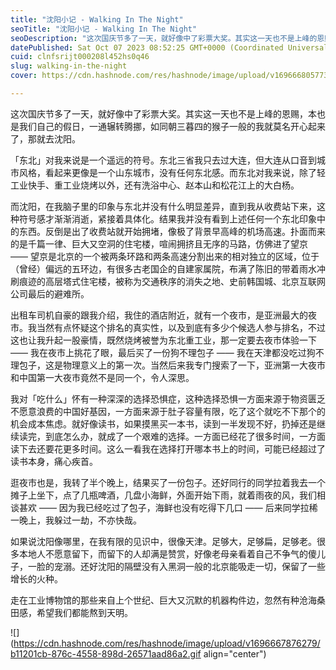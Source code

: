 ```yaml
---
title: "沈阳小记 - Walking In The Night"
seoTitle: "沈阳小记 - Walking In The Night"
seoDescription: "这次国庆节多了一天，就好像中了彩票大奖。其实这一天也不是上峰的恩赐，本也是我们自己的假日，一通辗转腾挪，如同朝三暮四的猴子一般的我就莫名开心起来了，那就去沈阳"
datePublished: Sat Oct 07 2023 08:52:25 GMT+0000 (Coordinated Universal Time)
cuid: clnfsrijt000208l452hs0q46
slug: walking-in-the-night
cover: https://cdn.hashnode.com/res/hashnode/image/upload/v1696668057733/abd3a0b7-7b0a-40c7-a50f-8ff0fe926910.gif

---
```


这次国庆节多了一天，就好像中了彩票大奖。其实这一天也不是上峰的恩赐，本也是我们自己的假日，一通辗转腾挪，如同朝三暮四的猴子一般的我就莫名开心起来了，那就去沈阳。

「东北」对我来说是一个遥远的符号。东北三省我只去过大连，但大连从口音到城市风格，看起来更像是一个山东城市，没有任何东北感。而东北对我来说，除了轻工业快手、重工业烧烤以外，还有洗浴中心、赵本山和松花江上的大白杨。

而沈阳，在我脑子里的印象与东北并没有什么明显差异，直到我从收费站下来，这种符号感才渐渐消逝，紧接着具体化。结果我并没有看到上述任何一个东北印象中的东西。反倒是出了收费站就开始拥堵，像极了背景早高峰的机场高速。扑面而来的是千篇一律、巨大又空洞的住宅楼，喧闹拥挤且无序的马路，仿佛进了望京 —— 望京是北京的一个被两条环路和两条高速分割出来的相对独立的区域，位于（曾经）偏远的五环边，有很多古老国企的自建家属院，布满了陈旧的带着雨水冲刷痕迹的高层塔式住宅楼，被称为交通秩序的消失之地、史前韩国城、北京互联网公司最后的避难所。

出租车司机自豪的跟我介绍，我住的酒店附近，就有一个夜市，是亚洲最大的夜市。我当然有点怀疑这个排名的真实性，以及到底有多少个候选人参与排名，不过这也让我升起一股豪情，既然烧烤被誉为东北重工业，那一定要去夜市体验一下 —— 我在夜市上挑花了眼，最后买了一份狗不理包子 —— 我在天津都没吃过狗不理包子，这是物理意义上的第一次。当然后来我专门搜索了一下，亚洲第一大夜市和中国第一大夜市竟然不是同一个，令人深思。

我对「吃什么」怀有一种深深的选择恐惧症，这种选择恐惧一方面来源于物资匮乏不愿意浪费的中国好基因，一方面来源于肚子容量有限，吃了这个就吃不下那个的机会成本焦虑。就好像读书，如果摸黑买一本书，读到一半发现不好，扔掉还是继续读完，到底怎么办，就成了一个艰难的选择。一方面已经花了很多时间，一方面读下去还要花更多时间。这么一看我在选择打开哪本书上的时间，可能已经超过了读书本身，痛心疾首。

逛夜市也是，我转了半个晚上，结果买了一份包子。还好同行的同学拉着我去一个摊子上坐下，点了几瓶啤酒，几盘小海鲜，外面开始下雨，就着雨夜的风，我们相谈甚欢 —— 因为我已经吃过了包子，海鲜也没有吃得下几口 —— 后来同学拉稀一晚上，我躲过一劫，不亦快哉。

如果说沈阳像哪里，在我有限的见识中，很像天津。足够大，足够扁，足够老。很多本地人不愿意留下，而留下的人却满是赞赏，好像老母亲看着自己不争气的傻儿子，一脸的宠溺。还好沈阳的隔壁没有入黑洞一般的北京能吸走一切，保留了一些增长的火种。

走在工业博物馆的那些来自上个世纪、巨大又沉默的机器构件边，忽然有种沧海桑田感，希望我们都能熬到天明。

![](https://cdn.hashnode.com/res/hashnode/image/upload/v1696667876279/b11201cb-876c-4558-898d-26571aad86a2.gif align="center")